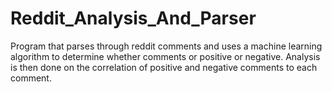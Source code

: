 # Reddit_Analysis_And_Parser
Program that parses through reddit comments and uses a machine learning algorithm to determine whether comments or positive or negative. Analysis is then done on the correlation of positive and negative comments to each comment.
